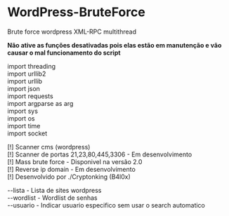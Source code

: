 # WordPress-BruteForce
Brute force wordpress XML-RPC multithread

<b>Não ative as funções desativadas pois elas estão em manutenção e vão causar o mal funcionamento do script</b>

import threading<br>
import urllib2<br>
import urllib<br>
import json<br>
import requests<br>
import argparse as arg<br>
import sys<br>
import os<br>
import time<br>
import socket

[!] Scanner cms (wordpress)<br>
[!] Scanner de portas 21,23,80,445,3306 - Em desenvolvimento<br>
[!] Mass brute force - Disponivel na versão 2.0<br>
[!] Reverse ip domain - Em desenvolvimento<br>
[!] Desenvolvido por ./Cryptonking (B4l0x)<br>

--lista - Lista de sites wordpress<br>
--wordlist - Wordlist de senhas<br>
--usuario - Indicar usuario especifico sem usar o search automatico
